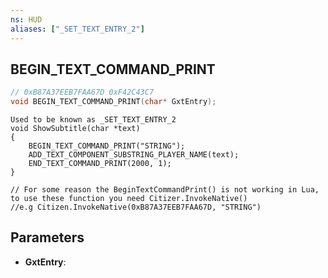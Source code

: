 ```yaml
---
ns: HUD
aliases: ["_SET_TEXT_ENTRY_2"]
---
```

## BEGIN_TEXT_COMMAND_PRINT

```c
// 0xB87A37EEB7FAA67D 0xF42C43C7
void BEGIN_TEXT_COMMAND_PRINT(char* GxtEntry);
```

```
Used to be known as _SET_TEXT_ENTRY_2  
void ShowSubtitle(char *text)  
{  
	BEGIN_TEXT_COMMAND_PRINT("STRING");  
	ADD_TEXT_COMPONENT_SUBSTRING_PLAYER_NAME(text);  
	END_TEXT_COMMAND_PRINT(2000, 1);  
}  
```

```
// For some reason the BeginTextCommandPrint() is not working in Lua, to use these function you need Citizer.InvokeNative()
//e.g Citizen.InvokeNative(0xB87A37EEB7FAA67D, "STRING")
```

## Parameters
* **GxtEntry**: 

